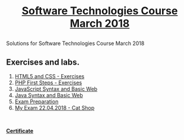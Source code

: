 # <a href="https://softuni.bg/trainings/1787/software-technologies-march-2018" rel="Software Technologies Course March 2018 "><p align="center">Software Technologies Course March 2018<p>
</a>
Solutions for Software Technologies Course March 2018

## Exercises and labs.
1. <a href="https://github.com/delian1986/Software-Technologies-Course-March-2018/tree/master/HTML%20CSS/HTML%20CSS%20Lab" >HTML5 and CSS - Exercises</a> 
2. <a href="https://github.com/delian1986/Software-Technologies-Course-March-2018/tree/master/PHP" >PHP First Steps - Exercises</a> 
3. <a href="https://github.com/delian1986/Software-Technologies-Course-March-2018/tree/master/JavaScript" > JavaScript Syntax and Basic Web </a> 
4. <a href="https://github.com/delian1986/Software-Technologies-Course-March-2018/tree/master/Java" > Java Syntax and Basic Web </a> 
5. <a href="https://github.com/delian1986/Software-Technologies-Course-March-2018/tree/master/Exam%20Preparation" > Exam Preparation </a> 
6. <a href="https://github.com/delian1986/Software-Technologies-Course-March-2018/tree/master/Exam%20Preparation/My%20Exam%20Cat%20Shop" > My Exam 22.04.2018 - Cat Shop </a> 
</br>
<p><a href="https://softuni.bg/certificates/details/54087/6f26fe94"><b>Certificate</b></a></p>


